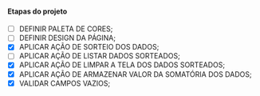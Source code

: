 #### Etapas do projeto

- [ ] DEFINIR PALETA DE CORES;
- [ ] DEFINIR DESIGN DA PÁGINA;
- [x] APLICAR AÇÃO DE SORTEIO DOS DADOS;
- [ ] APLICAR AÇÃO DE LISTAR DADOS SORTEADOS;
- [x] APLICAR AÇÃO DE LIMPAR A TELA DOS DADOS SORTEADOS;
- [x] APLICAR AÇÃO DE ARMAZENAR VALOR DA SOMATÓRIA DOS DADOS;
- [x] VALIDAR CAMPOS VAZIOS;